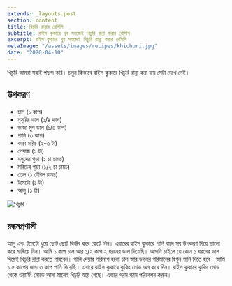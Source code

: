 ```yaml
---
extends: _layouts.post
section: content
title: খিচুরি রান্নার রেসিপি
subtitle: রাইস কুকারে খুব সহজেই খিচুরি রান্না করার রেসিপি
excerpt: রাইস কুকারে খুব সহজেই খিচুরি রান্না করার রেসিপি
metaImage: "/assets/images/recipes/khichuri.jpg"
date: "2020-04-10"
---
```


খিচুরি আমরা সবাই পছন্দ করি। চলুন কিভাবে রাইস কুকারে খিচুরি রান্না করা যায় সেটা দেখে নেই।

## উপকরণ

- চাল (১ কাপ)
- মুসুরির ডাল (১/৪ কাপ)
- ভাজা মুগ ডাল (১/৪ কাপ)
- পানি (৩ কাপ)
- কাচা মরিচ (২-৩ টা)
- পেয়াজ (১ টা)
- হলুদের গুড়া (১ চা চামচ)
- মরিচের গুড়া (১/২ চা চামচ)
- তেল (১ টেবিল চামচ)
- টমেটো (১ টা)
- আলু (১ টা)

![খিচুরি](/assets/images/recipes/khichuri.jpg)

## রন্ধনপ্রণালী

আলু এবং টমেটো ধুয়ে ছোট ছোট কিউব করে কেটে নিন। এবারের রাইস কুকারে পানি বাদে সব উপকরণ দিয়ে ভালো
করে মাখিয়ে নিন। আমি ১ কাপ চাল আর ১/২ কাপ ২ ধরনের ডাল দিয়েছি। আপনি চাইলে যে কোন ১ ধরনের ডাল
দিয়েই খিচুরি রান্না করতে পারবেন। পানি দেয়ার পরিমাপ হলো চাল আর ডালের পরিমানের দ্বিগুন পানি দিতে হবে।
আমি ১.৫ কাপের জন্য ৩ কাপ পানি দিয়েছি। এবারে রাইস কুকারে কুকিং মোড অন করে দিন। রাইস কুকারে কুকিং
মোড থেকে ওয়ার্মিং মোডে আসা মানেই খিচুরি হয়ে গেছে। এবারে গরম গরম পরিবেশন করুন।

